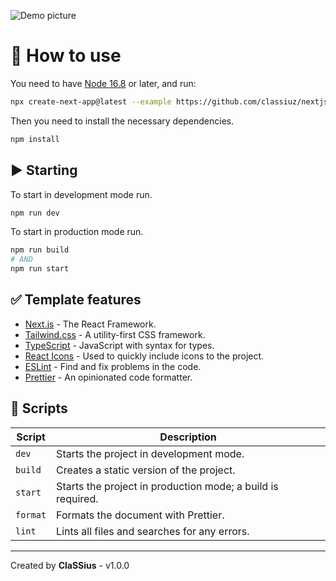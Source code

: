 ![Demo picture](https://nextjs-template-classiuz.vercel.app/demo.png)

# 🚀 How to use

You need to have [Node 16.8](https://nodejs.org) or later, and run:

```bash
npx create-next-app@latest --example https://github.com/classiuz/nextjs-template
```

Then you need to install the necessary dependencies.

```bash
npm install
```

## ▶️ Starting

To start in development mode run.

```bash
npm run dev
```

To start in production mode run.

```bash
npm run build
# AND
npm run start
```

## ✅ Template features

- [Next.js](https://nextjs.org) - The React Framework.
- [Tailwind.css](https://tailwindcss.com) - A utility-first CSS framework.
- [TypeScript](https://www.typescriptlang.org) - JavaScript with syntax for types.
- [React Icons](https://react-icons.github.io/react-icons) - Used to quickly include icons to the project.
- [ESLint](https://eslint.org) - Find and fix problems in the code.
- [Prettier](https://prettier.io) - An opinionated code formatter.

## 🤖 Scripts

| Script   | Description                                                 |
| -------- | ----------------------------------------------------------- |
| `dev`    | Starts the project in development mode.                     |
| `build`  | Creates a static version of the project.                    |
| `start`  | Starts the project in production mode; a build is required. |
| `format` | Formats the document with Prettier.                         |
| `lint`   | Lints all files and searches for any errors.                |

---

Created by **ClaSSius** - v1.0.0
